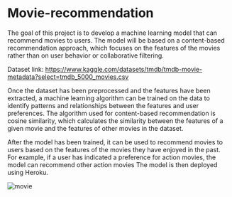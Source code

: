 # Movie-recommendation

The goal of this project is to develop a machine learning model that can recommend movies to users.
The model will be based on a content-based recommendation approach, which focuses on the features of the movies rather than on user behavior or collaborative filtering.

Dataset link: https://www.kaggle.com/datasets/tmdb/tmdb-movie-metadata?select=tmdb_5000_movies.csv

Once the dataset has been preprocessed and the features have been extracted, a machine learning algorithm can be trained on the data to identify patterns and relationships between the features and user preferences.
The algorithm used for content-based recommendation is cosine similarity, which calculates the similarity between the features of a given movie and the features of other movies in the dataset.

After the model has been trained, it can be used to recommend movies to users based on the features of the movies they have enjoyed in the past. 
For example, if a user has indicated a preference for action movies, the model can recommend other action movies
The model is then deployed using Heroku.


![movie](https://user-images.githubusercontent.com/124424862/225520112-4d14e44e-4557-423d-ac11-0b789c273427.jpg)




